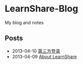 LearnShare-Blog
===============

My blog and notes

Posts
-----

+ 2013-04-10 [第三方登录](/posts/third-party-logging.md "第三方登录")
+ 2013-04-09 [About LearnShare](/posts/about-me.md "About Me")
